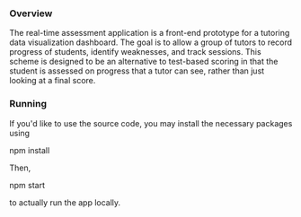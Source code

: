 ### Overview

The real-time assessment application is a front-end prototype for a tutoring data visualization dashboard. The goal is to allow a group of tutors to record progress of students, identify weaknesses, and track sessions. This scheme is designed to be an alternative to test-based scoring in that the student is assessed on progress that a tutor can see, rather than just looking at a final score. 

### Running

If you'd like to use the source code, you may install the necessary packages using 

npm install

Then, 

npm start

to actually run the app locally.

